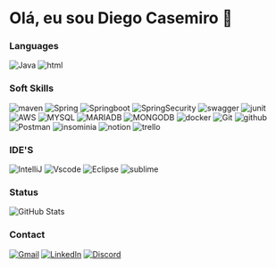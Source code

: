# Olá, eu sou Diego Casemiro 👋 #

### Languages ###

![Java](https://img.shields.io/badge/java-%23ED8B00.svg?style=for-the-badge&logo=openjdk&logoColor=white)
![html](https://img.shields.io/badge/HTML5-E34F26?style=for-the-badge&logo=html5&logoColor=white)

### Soft Skills ###

![maven](https://img.shields.io/badge/apache_maven-C71A36?style=for-the-badge&logo=apachemaven&logoColor=white)
![Spring](https://img.shields.io/badge/Spring-6DB33F?style=for-the-badge&logo=spring&logoColor=white)
![Springboot](https://img.shields.io/badge/Spring_Boot-F2F4F9?style=for-the-badge&logo=spring-boot)
![SpringSecurity](https://img.shields.io/badge/Spring_Security-6DB33F?style=for-the-badge&logo=Spring-Security&logoColor=white)
![swagger](https://img.shields.io/badge/Swagger-85EA2D?style=for-the-badge&logo=Swagger&logoColor=white)
![junit](https://img.shields.io/badge/Junit5-25A162?style=for-the-badge&logo=junit5&logoColor=white)
![AWS](https://img.shields.io/badge/Amazon_AWS-FF9900?style=for-the-badge&logo=amazonaws&logoColor=white)
![MYSQL](https://img.shields.io/badge/MySQL-005C84?style=for-the-badge&logo=mysql&logoColor=white)
![MARIADB](https://img.shields.io/badge/MariaDB-003545?style=for-the-badge&logo=mariadb&logoColor=white)
![MONGODB](https://img.shields.io/badge/MongoDB-4EA94B?style=for-the-badge&logo=mongodb&logoColor=white)
![docker](https://img.shields.io/badge/Docker-2CA5E0?style=for-the-badge&logo=docker&logoColor=white)
![Git](https://img.shields.io/badge/GIT-E44C30?style=for-the-badge&logo=git&logoColor=white)
![github](https://img.shields.io/badge/GitHub-100000?style=for-the-badge&logo=github&logoColor=white)
![Postman](https://img.shields.io/badge/Postman-FF6C37.svg?style=for-the-badge&logo=Postman&logoColor=white)
![insominia](https://img.shields.io/badge/Insomnia-5849be?style=for-the-badge&logo=Insomnia&logoColor=white)
![notion](https://img.shields.io/badge/Notion-000000?style=for-the-badge&logo=notion&logoColor=white)
![trello](https://img.shields.io/badge/Trello-0052CC?style=for-the-badge&logo=trello&logoColor=white)

### IDE'S ###

![IntelliJ](https://img.shields.io/badge/IntelliJ_IDEA-000000.svg?style=for-the-badge&logo=intellij-idea&logoColor=white)
![Vscode](https://img.shields.io/badge/Vscode-007ACC?style=for-the-badge&logo=visual-studio-code&logoColor=white)
![Eclipse](https://img.shields.io/badge/Eclipse-2C2255?style=for-the-badge&logo=eclipse&logoColor=white)
![sublime](https://img.shields.io/badge/sublime_text-%23575757.svg?&style=for-the-badge&logo=sublime-text&logoColor=important)

### Status ###

![GitHub Stats](https://github-readme-stats.vercel.app/api?username=DiegoCasemiroFS&theme=transparent&bg_color=000&border_color=30A3DC&show_icons=true&icon_color=30A3DC&title_color=E94D5F&text_color=FFF) 

### Contact ###

[![Gmail](https://img.shields.io/badge/Gmail-333333?style=for-the-badge&logo=gmail&logoColor=red)](mailto:diegocasemirodev@gmail.com)
[![LinkedIn](https://img.shields.io/badge/LinkedIn-0077B5?style=for-the-badge&logo=linkedin&logoColor=white)](https://www.linkedin.com/in/diego-casemiro-00b83823a/)
[![Discord](https://img.shields.io/badge/Discord-7289DA?style=for-the-badge&logo=discord&logoColor=white)](https://discord.com/channels/@diegocasemiro/)
